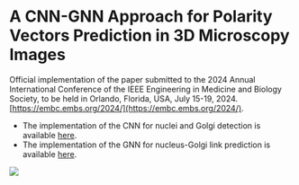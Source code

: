 # A CNN-GNN Approach for Polarity Vectors Prediction in 3D Microscopy Images
Official implementation of the paper submitted to the 2024 Annual International Conference of the IEEE Engineering in Medicine and Biology Society, to be held in Orlando, Florida, USA, July 15-19, 2024.[https://embc.embs.org/2024/](https://embc.embs.org/2024/).


* The implementation of the CNN for nuclei and Golgi detection is available [here](https://github.com/HemaxiN/Nucleus-Golgi-Polarity-Vectors/tree/main/CNN).
* The implementation of the GNN for nucleus-Golgi link prediction is available [here](https://github.com/HemaxiN/Nucleus-Golgi-Polarity-Vectors/tree/main/GNN).

![]([https://https://github.com/HemaxiN/Polarity-Vectors/tree/main/Images/approach.png)

  
